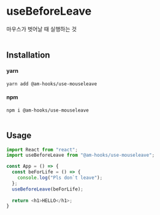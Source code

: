 # useBeforeLeave
마우스가 벗어날 때 실행하는 것<br><br>

## Installation

#### yarn

`yarn add @am-hooks/use-mouseleave`

#### npm

`npm i @am-hooks/use-mouseleave` <br><br>

## Usage

```js
import React from "react";
import useBeforeLeave from "@am-hooks/use-mouseleave";

const App = () => {
  const beForLife = () => {
    console.log("Pls don`t leave");
  };
  useBeforeLeave(beForLife);
  
  return <h1>HELLO</h1>;
}
```

<br><br>
